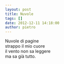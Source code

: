 ```yaml
---
layout: post
title: Nuvole
tags: []
date: 2012-12-11 14:18:00
author: pietro
---
```

Nuvole di pagine<br/>strappo il mio cuore<br/>il vento non sa leggere<br/>ma sa già tutto.
